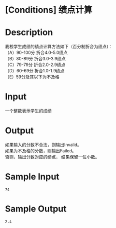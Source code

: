 # [Conditions] 绩点计算

# Description

我校学生成绩的绩点计算方法如下（百分制折合为绩点）：  
（A）90-100分 折合4.0-5.0绩点  
（B）80-89分 折合3.0-3.9绩点  
（C）79-79分 折合2.0-2.9绩点  
（D）60-69分 折合1.0-1.9绩点  
（E）59分及其以下为不及格

# Input

一个整数表示学生的成绩

# Output

如果输入的分数不合法，则输出Invalid。  
如果为不及格的分数，则输出Failed。  
否则，输出分数对应的绩点， 结果保留一位小数。

# Sample Input

```
74
```

# Sample Output

```
2.4
```
